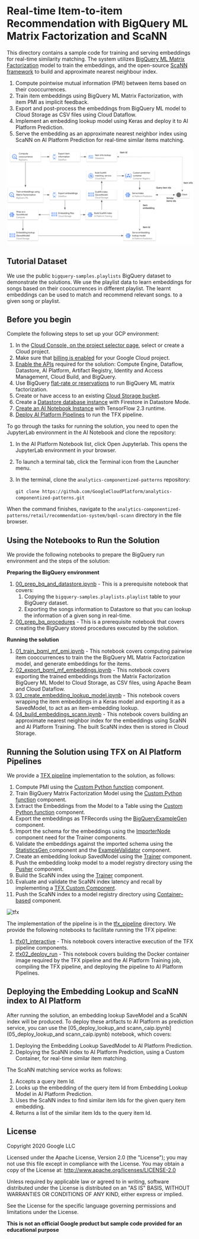 # Real-time Item-to-item Recommendation with BigQuery ML Matrix Factorization and ScaNN

This directory contains a sample code for training and serving embeddings 
for real-time similarity matching. The system utilizes [BigQuery ML Matrix Factorization](https://cloud.google.com/bigquery-ml/docs/reference/standard-sql/bigqueryml-syntax-create-matrix-factorization)
model to train the embeddings, and the open-source [ScaNN framework](https://ai.googleblog.com/2020/07/announcing-scann-efficient-vector.html) to build and
approximate nearest neighbour index.

1. Compute pointwise mutual information (PMI) between items based on their cooccurrences.
2. Train item embeddings using BigQuery ML Matrix Factorization, with item PMI as implicit feedback.
3. Export and post-process the embeddings from BigQuery ML model to Cloud Storage as CSV files using Cloud Dataflow.
4. Implement an embedding lookup model using Keras and deploy it to AI Platform Prediction.
5. Serve the embedding as an approximate nearest neighbor index using ScaNN on AI Platform Prediction for real-time similar items matching.

![Workflow](figures/diagram.png)

## Tutorial Dataset

We use the public `bigquery-samples.playlists` BigQuery dataset to demonstrate
the solutions. We use the playlist data to learn embeddings for songs based on their cooccurrences
in different playlist. The learnt embeddings can be used to match and recommend relevant songs.
to a given song or playlist.

## Before you begin

Complete the following steps to set up your GCP environment:

1. In the [Cloud Console, on the project selector page](https://console.cloud.google.com/projectselector2/home/dashboard), select or create a Cloud project.
2. Make sure that [billing is enabled](https://cloud.google.com/billing/docs/how-to/modify-project) for your Google Cloud project. 
3. [Enable the APIs](https://console.cloud.google.com/apis/library)
 required for the solution: Compute Engine, Dataflow, Datastore, AI Platform, Artifact Registry, Identity and Access Management, Cloud Build, and BigQuery.
4. Use BigQuery [flat-rate or reservations](https://cloud.google.com/bigquery/docs/reservations-intro) to run BigQuery ML matrix factorization.
5. Create or have access to an existing [Cloud Storage bucket](https://cloud.google.com/storage/docs/creating-buckets).
6. Create a [Datastore database instance](https://cloud.google.com/datastore/docs/quickstart)  with Firestore in Datastore Mode.
7. [Create an AI Notebook Instance](https://cloud.google.com/ai-platform/notebooks/docs/create-new)  with TensorFlow 2.3 runtime.
8. [Deploy AI Platform Pipelines](https://cloud.google.com/ai-platform/pipelines/docs/setting-up) to run the TFX pipeline.

To go through the tasks for running the solution, you need to open the JupyterLab environment in the AI Notebook and clone the repository:
1. In the AI Platform Notebook list, click Open Jupyterlab. This opens the JupyterLab environment in your browser.
2. To launch a terminal tab, click the Terminal icon from the Launcher menu.
3. In the terminal, clone the `analytics-componentized-patterns` repository:

   ```git clone https://github.com/GoogleCloudPlatform/analytics-componentized-patterns.git```

When the command finishes, navigate to the `analytics-componentized-patterns/retail/recommendation-system/bqml-scann` directory in the file browser.


## Using the Notebooks to Run the Solution

We provide the following notebooks to prepare the BigQuery run environment 
and the steps of the solution:

**Preparing the BigQuery environment**

1. [00_prep_bq_and_datastore.ipynb](00_prep_bq_and_datastore.ipynb) - 
This is a prerequisite notebook that covers:
   1. Copying the `bigquery-samples.playlists.playlist` table to your BigQuery dataset.
   2. Exporting the songs information to Datastore so that you can lookup the information of a given song in real-time.
2. [00_prep_bq_procedures](00_prep_bq_procedures.ipynb) - This is a prerequisite notebook that covers creating the BigQuery 
stored procedures executed by the solution.

**Running the solution**

1. [01_train_bqml_mf_pmi.ipynb](01_train_bqml_mf_pmi.ipynb) - This notebook covers computing pairwise item cooccurrences
to train the the BigQuery ML Matrix Factorization model, and generate embeddings for the items.
2. [02_export_bqml_mf_embeddings.ipynb](02_export_bqml_mf_embeddings.ipynb) - 
This notebook covers exporting the trained embeddings from the Matrix Factorization BigQuery ML Model to Cloud Storage,
as CSV files, using Apache Beam and Cloud Dataflow.
3. [03_create_embedding_lookup_model.ipynb](03_create_embedding_lookup_model.ipynb) - 
This notebook covers wrapping the item embeddings in a Keras model and exporting it
as a SavedModel, to act as an item-embedding lookup.
4. [04_build_embeddings_scann.ipynb](04_build_embeddings_scann.ipynb) - 
This notebook covers building an approximate nearest neighbor index for the embeddings 
using ScaNN and AI Platform Training. The built ScaNN index then is stored in Cloud Storage.

## Running the Solution using TFX on AI Platform Pipelines

We provide a [TFX pipeline](tfx_pipeline) implementation to the solution, as follows:
1. Compute PMI using the [Custom Python function](https://www.tensorflow.org/tfx/guide/custom_function_component) component.
2. Train BigQuery Matrix Factorization Model using the [Custom Python function](https://www.tensorflow.org/tfx/guide/custom_function_component) component.
3. Extract the Embeddings from the Model to a Table using the [Custom Python function](https://www.tensorflow.org/tfx/guide/custom_function_component) component.
4. Export the embeddings as TFRecords using the [BigQueryExampleGen](https://www.tensorflow.org/tfx/api_docs/python/tfx/extensions/google_cloud_big_query/example_gen/component/BigQueryExampleGen) component.
5. Import the schema for the embeddings using the [ImporterNode](https://www.tensorflow.org/tfx/api_docs/python/tfx/components/ImporterNode) component need for the Trainer components.
6. Validate the embeddings against the imported schema using the [StatisticsGen ](https://www.tensorflow.org/tfx/guide/statsgen) component and the [ExampleValidator](https://www.tensorflow.org/tfx/guide/exampleval) component. 
7. Create an embedding lookup SavedModel using the [Trainer](https://www.tensorflow.org/tfx/api_docs/python/tfx/components/Trainer) component.
8. Push the embedding lookp model to a model registry directory using the [Pusher](https://www.tensorflow.org/tfx/guide/pusher) component.
9. Build the ScaNN index using the [Trainer](https://www.tensorflow.org/tfx/api_docs/python/tfx/components/Trainer) component.
10. Evaluate and validate the ScaNN index latency and recall by implementing a [TFX Custom Component](https://www.tensorflow.org/tfx/guide/custom_component).
11. Push the ScaNN index to a model registry directory using [Container-based](https://www.tensorflow.org/tfx/guide/container_component) component.

![tfx](figures/tfx.png)

The implementation of the pipeline is in the [tfx_pipeline](tfx_pipeline) directory. 
We provide the following notebooks to facilitate running the TFX pipeline:
1. [tfx01_interactive](tfx01_interactive.ipynb) - This notebook covers interactive execution of the 
TFX pipeline components.
2. [tfx02_deploy_run](tfx02_deploy_run.ipynb) - This notebook covers building the Docker container image required by
the TFX pipeline and the AI Platform Training job, compiling the TFX pipeline, and deploying the pipeline to 
AI Platform Pipelines.

## Deploying the Embedding Lookup and ScaNN index to AI Platform

After running the solution, an embedding lookup SaveModel and a ScaNN index will be produced.
To deploy these artifacts to AI Platform as prediction service, you can use the
[05_deploy_lookup_and scann_caip.ipynb](05_deploy_lookup_and scann_caip.ipynb) notebook, which covers:
1. Deploying the Embedding Lookup SavedModel to AI Platform Prediction. 
2. Deploying the ScaNN index to AI Platform Prediction, using a Custom Container, for real-time similar item matching. 

The ScaNN matching service works as follows:
1. Accepts a query item Id.
2. Looks up the embedding of the query item Id from Embedding Lookup Model in AI Platform Prediction.
3. Uses the ScaNN index to find similar item Ids for the given query item embedding.
4. Returns a list of the similar item Ids to the query item Id.


## License

Copyright 2020 Google LLC

Licensed under the Apache License, Version 2.0 (the "License");
you may not use this file except in compliance with the License. You may obtain a copy of the License at: http://www.apache.org/licenses/LICENSE-2.0

Unless required by applicable law or agreed to in writing, software distributed under the License is distributed on an "AS IS" BASIS, WITHOUT WARRANTIES OR CONDITIONS OF ANY KIND, either express or implied. 

See the License for the specific language governing permissions and limitations under the License.

**This is not an official Google product but sample code provided for an educational purpose**

